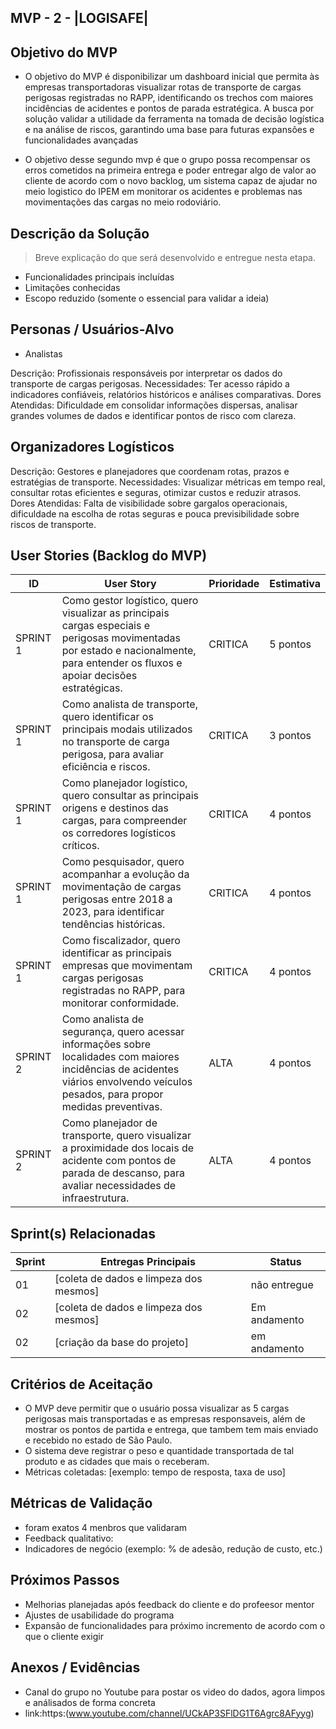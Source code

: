  ## MVP - 2 -  |LOGISAFE|

 ## Objetivo do MVP
- O objetivo do MVP é disponibilizar um dashboard inicial que permita às empresas transportadoras visualizar rotas de transporte de cargas perigosas registradas no RAPP, identificando os trechos com maiores incidências de acidentes e pontos de parada estratégica. A busca por solução validar a utilidade da ferramenta na tomada de decisão logística e na análise de riscos, garantindo uma base para futuras expansões e funcionalidades avançadas  

- O objetivo desse segundo mvp é que o grupo possa recompensar os erros cometidos na primeira entrega e poder entregar algo de valor ao cliente de acordo com o novo backlog, um sistema capaz de ajudar no meio logistico do IPEM 
em monitorar os acidentes e problemas nas movimentações das cargas no meio rodoviário.



##  Descrição da Solução
> Breve explicação do que será desenvolvido e entregue nesta etapa.  
- Funcionalidades principais incluídas  
- Limitações conhecidas  
- Escopo reduzido (somente o essencial para validar a ideia)  



##  Personas / Usuários-Alvo
-  Analistas

Descrição: Profissionais responsáveis por interpretar os dados do transporte de cargas perigosas.
Necessidades: Ter acesso rápido a indicadores confiáveis, relatórios históricos e análises comparativas.
Dores Atendidas: Dificuldade em consolidar informações dispersas, analisar grandes volumes de dados e identificar pontos de risco com clareza.

## Organizadores Logísticos

Descrição: Gestores e planejadores que coordenam rotas, prazos e estratégias de transporte.
Necessidades: Visualizar métricas em tempo real, consultar rotas eficientes e seguras, otimizar custos e reduzir atrasos.
Dores Atendidas: Falta de visibilidade sobre gargalos operacionais, dificuldade na escolha de rotas seguras e pouca previsibilidade sobre riscos de transporte. 

 

##  User Stories (Backlog do MVP)
| ID  | User Story                                                                 | Prioridade | Estimativa |
|-----|-----------------------------------------------------------------------------|------------|------------|
| SPRINT 1 | Como gestor logístico, quero visualizar as principais cargas especiais e perigosas movimentadas por estado e nacionalmente, para entender os fluxos e apoiar decisões estratégicas. | CRITICA      | 5 pontos   |
| SPRINT 1 | Como analista de transporte, quero identificar os principais modais utilizados no transporte de carga perigosa, para avaliar eficiência e riscos. | CRITICA     | 3 pontos   |
| SPRINT 1 | Como planejador logístico, quero consultar as principais origens e destinos das cargas, para compreender os corredores logísticos críticos.   | CRITICA | 4 pontos
| SPRINT 1 | Como pesquisador, quero acompanhar a evolução da movimentação de cargas perigosas entre 2018 a 2023, para identificar tendências históricas.  | CRITICA | 4 pontos
| SPRINT 1 | Como fiscalizador, quero identificar as principais empresas que movimentam cargas perigosas registradas no RAPP, para monitorar conformidade. | CRITICA | 4 pontos
| SPRINT 2 | Como analista de segurança, quero acessar informações sobre localidades com maiores incidências de acidentes viários envolvendo veículos pesados, para propor medidas preventivas. | ALTA | 4 pontos
| SPRINT 2 | Como planejador de transporte, quero visualizar a proximidade dos locais de acidente com pontos de parada de descanso, para avaliar necessidades de infraestrutura. | ALTA |4 pontos



##  Sprint(s) Relacionadas
| Sprint | Entregas Principais                          | Status   |
|--------|----------------------------------------------|----------|
| 01     | [coleta de dados e limpeza dos mesmos]       | não entregue |
| 02     | [coleta de dados e limpeza dos mesmos]       | Em andamento |
| 02     | [criação da base do projeto]                 | em andamento |


##  Critérios de Aceitação
- O MVP deve permitir que o usuário possa visualizar as 5 cargas perigosas mais transportadas e as empresas responsaveis, além de mostrar os pontos de partida e entrega, que tambem tem mais enviado e recebido no estado de São Paulo.
- O sistema deve registrar o peso e quantidade transportada de tal produto e as cidades que mais o receberam.  
- Métricas coletadas: [exemplo: tempo de resposta, taxa de uso]  



##  Métricas de Validação
- foram exatos 4 menbros que validaram  
- Feedback qualitativo: 
- Indicadores de negócio (exemplo: % de adesão, redução de custo, etc.)  



##  Próximos Passos
- Melhorias planejadas após feedback do cliente e do profeesor mentor
- Ajustes de usabilidade do programa
- Expansão de funcionalidades para próximo incremento de acordo com o que o cliente exigir 



##  Anexos / Evidências
- Canal do grupo no Youtube para postar os video do dados, agora limpos e análisados de forma concreta
- link:https:(www.youtube.com/channel/UCkAP3SFlDG1T6Agrc8AFyyg)
